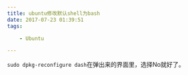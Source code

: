 ```yaml
---
title: ubuntu修改默认shell为bash
date: 2017-07-23 01:39:51
tags:

	- Ubuntu

---
```


`sudo dpkg-reconfigure dash`在弹出来的界面里，选择No就好了。